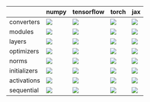 |              | numpy                                                                                                                                       | tensorflow                                                                                                                                  | torch                                                                                                                                       | jax                                                                                                                                         |
|:-------------|:--------------------------------------------------------------------------------------------------------------------------------------------|:--------------------------------------------------------------------------------------------------------------------------------------------|:--------------------------------------------------------------------------------------------------------------------------------------------|:--------------------------------------------------------------------------------------------------------------------------------------------|
| converters   | <a href="Stateful API/converters.md" rel="noopener noreferrer" target="_blank"><img src=https://img.shields.io/badge/-success-success></a>  | <a href="Stateful API/converters.md" rel="noopener noreferrer" target="_blank"><img src=https://img.shields.io/badge/-success-success></a>  | <a href="Stateful API/converters.md" rel="noopener noreferrer" target="_blank"><img src=https://img.shields.io/badge/-success-success></a>  | <a href="Stateful API/converters.md" rel="noopener noreferrer" target="_blank"><img src=https://img.shields.io/badge/-success-success></a>  |
| modules      | <a href="Stateful API/modules.md" rel="noopener noreferrer" target="_blank"><img src=https://img.shields.io/badge/-success-success></a>     | <a href="Stateful API/modules.md" rel="noopener noreferrer" target="_blank"><img src=https://img.shields.io/badge/-failure-red></a>         | <a href="Stateful API/modules.md" rel="noopener noreferrer" target="_blank"><img src=https://img.shields.io/badge/-failure-red></a>         | <a href="Stateful API/modules.md" rel="noopener noreferrer" target="_blank"><img src=https://img.shields.io/badge/-failure-red></a>         |
| layers       | <a href="Stateful API/layers.md" rel="noopener noreferrer" target="_blank"><img src=https://img.shields.io/badge/-failure-red></a>          | <a href="Stateful API/layers.md" rel="noopener noreferrer" target="_blank"><img src=https://img.shields.io/badge/-failure-red></a>          | <a href="Stateful API/layers.md" rel="noopener noreferrer" target="_blank"><img src=https://img.shields.io/badge/-failure-red></a>          | <a href="Stateful API/layers.md" rel="noopener noreferrer" target="_blank"><img src=https://img.shields.io/badge/-failure-red></a>          |
| optimizers   | <a href="Stateful API/optimizers.md" rel="noopener noreferrer" target="_blank"><img src=https://img.shields.io/badge/-failure-red></a>      | <a href="Stateful API/optimizers.md" rel="noopener noreferrer" target="_blank"><img src=https://img.shields.io/badge/-failure-red></a>      | <a href="Stateful API/optimizers.md" rel="noopener noreferrer" target="_blank"><img src=https://img.shields.io/badge/-failure-red></a>      | <a href="Stateful API/optimizers.md" rel="noopener noreferrer" target="_blank"><img src=https://img.shields.io/badge/-failure-red></a>      |
| norms        | <a href="Stateful API/norms.md" rel="noopener noreferrer" target="_blank"><img src=https://img.shields.io/badge/-failure-red></a>           | <a href="Stateful API/norms.md" rel="noopener noreferrer" target="_blank"><img src=https://img.shields.io/badge/-failure-red></a>           | <a href="Stateful API/norms.md" rel="noopener noreferrer" target="_blank"><img src=https://img.shields.io/badge/-failure-red></a>           | <a href="Stateful API/norms.md" rel="noopener noreferrer" target="_blank"><img src=https://img.shields.io/badge/-failure-red></a>           |
| initializers | <a href="Stateful API/initializers.md" rel="noopener noreferrer" target="_blank"><img src=https://img.shields.io/badge/-failure-red></a>    | <a href="Stateful API/initializers.md" rel="noopener noreferrer" target="_blank"><img src=https://img.shields.io/badge/-failure-red></a>    | <a href="Stateful API/initializers.md" rel="noopener noreferrer" target="_blank"><img src=https://img.shields.io/badge/-failure-red></a>    | <a href="Stateful API/initializers.md" rel="noopener noreferrer" target="_blank"><img src=https://img.shields.io/badge/-failure-red></a>    |
| activations  | <a href="Stateful API/activations.md" rel="noopener noreferrer" target="_blank"><img src=https://img.shields.io/badge/-success-success></a> | <a href="Stateful API/activations.md" rel="noopener noreferrer" target="_blank"><img src=https://img.shields.io/badge/-success-success></a> | <a href="Stateful API/activations.md" rel="noopener noreferrer" target="_blank"><img src=https://img.shields.io/badge/-success-success></a> | <a href="Stateful API/activations.md" rel="noopener noreferrer" target="_blank"><img src=https://img.shields.io/badge/-success-success></a> |
| sequential   | <a href="Stateful API/sequential.md" rel="noopener noreferrer" target="_blank"><img src=https://img.shields.io/badge/-success-success></a>  | <a href="Stateful API/sequential.md" rel="noopener noreferrer" target="_blank"><img src=https://img.shields.io/badge/-success-success></a>  | <a href="Stateful API/sequential.md" rel="noopener noreferrer" target="_blank"><img src=https://img.shields.io/badge/-success-success></a>  | <a href="Stateful API/sequential.md" rel="noopener noreferrer" target="_blank"><img src=https://img.shields.io/badge/-success-success></a>  |